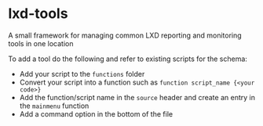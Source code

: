 # lxd-tools

A small framework for managing common LXD reporting and monitoring tools in one location

To add a tool do the following and refer to existing scripts for the schema:
* Add your script to the `functions` folder
* Convert your script into a function such as `function script_name {<your code>}`
* Add the function/script name in the `source` header and create an entry in the `mainmenu` function
* Add a command option in the bottom of the file
